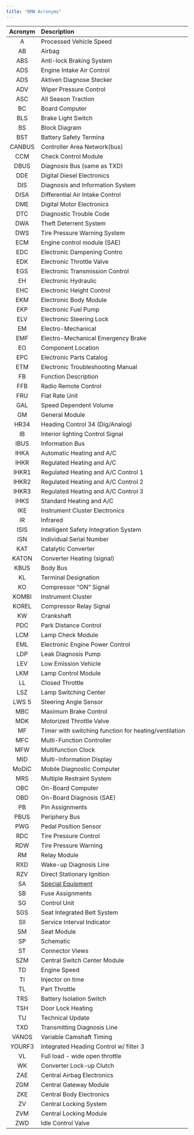 ```yaml
---
title: "BMW Acronyms"
---
```


| Acronym | Description |
| :-----: | :---------- |
| A | Processed Vehicle Speed |
| AB | Airbag |
| ABS | Anti-lock Braking System |
| ADS | Engine Intake Air Control |
| ADS | Aktiven Diagnose Stecker |
| ADV | Wiper Pressure Control |
| ASC | All Season Traction |
| BC | Board Computer |
| BLS | Brake Light Switch |
| BS | Block Diagram |
| BST | Battery Safety Termina |
| CANBUS | Controller Area Network(bus) |
| CCM | Check Control Module |
| DBUS | Diagnosis Bus (same as TXD) |
| DDE | Digital Diesel Electronics |
| DIS | Diagnosis and Information System |
| DISA | Differential Air Intake Control |
| DME | Digital Motor Electronics |
| DTC | Diagnostic Trouble Code |
| DWA | Theft Deterrent System |
| DWS | Tire Pressure Warning System |
| ECM | Engine control module (SAE) |
| EDC | Electronic Dampening Contro |
| EDK | Electronic Throttle Valve |
| EGS | Electronic Transmission Control |
| EH | Electronic Hydraulic |
| EHC | Electronic Height Control |
| EKM | Electronic Body Module |
| EKP | Electronic Fuel Pump |
| ELV | Electronic Steering Lock |
| EM | Electro-Mechanical |
| EMF | Electro-Mechanical Emergency Brake |
| EO | Component Location |
| EPC | Electronic Parts Catalog |
| ETM | Electronic Troubleshooting Manual |
| FB | Function Description |
| FFB | Radio Remote Control |
| FRU | Flat Rate Unit |
| GAL | Speed Dependent Volume |
| GM | General Module |
| HR34 | Heading Control 34 (Dig/Analog)
| IB | Interior lighting Control Signal |
| IBUS | Information Bus |
| IHKA | Automatic Heating and A/C |
| IHKR | Regulated Heating and A/C |
| IHKR1 | Regulated Heating and A/C Control 1 |
| IHKR2 | Regulated Heating and A/C Control 2 |
| IHKR3 | Regulated Heating and A/C Control 3 |
| IHKS | Standard Heating and A/C |
| IKE | Instrument Cluster Electronics |
| IR | Infrared |
| ISIS | Intelligent Safety Integration System |
| ISN | Individual Serial Number |
| KAT | Catalytic Converter |
| KATON | Converter Heating (signal) |
| KBUS | Body Bus |
| KL | Terminal Designation |
| KO | Compressor “ON” Signal |
| KOMBI | Instrument Cluster |
| KOREL | Compressor Relay Signal |
| KW | Crankshaft |
| PDC | Park Distance Control |
| LCM | Lamp Check Module |
| EML | Electronic Engine Power Control |
| LDP | Leak Diagnosis Pump |
| LEV | Low Emission Vehicle |
| LKM | Lamp Control Module |
| LL | Closed Throttle |
| LSZ | Lamp Switching Center |
| LWS 5 | Steering Angle Sensor |
| MBC | Maximum Brake Control |
| MDK | Motorized Throttle Valve |
| MF | Timer with switching function for heating/ventilation |
| MFC | Multi-Function Controller |
| MFW | Multifunction Clock |
| MID | Multi-Information Display |
| MoDiC | Mobile Diagnostic Computer |
| MRS | Multiple Restraint System |
| OBC | On-Board Computer |
| OBD | On-Board Diagnosis (SAE) |
| PB | Pin Assignments |
| PBUS | Periphery Bus |
| PWG | Pedal Position Sensor |
| RDC | Tire Pressure Control |
| RDW | Tire Pressure Warning |
| RM | Relay Module |
| RXD | Wake-up Diagnosis Line |
| RZV | Direct Stationary Ignition |
| SA | [Special Equipment](https://www.e34wiki.de/index.php/SA-Codes) |
| SB | Fuse Assignments |
| SG | Control Unit |
| SGS | Seat Integrated Belt System |
| SII | Service Interval Indicator |
| SM | Seat Module |
| SP | Schematic |
| ST | Connector Views |
| SZM | Central Switch Center Module |
| TD | Engine Speed |
| TI | Injector on time |
| TL | Part Throttle |
| TRS | Battery Isolation Switch |
| TSH | Door Lock Heating |
| TU | Technical Update |
| TXD | Transmitting Diagnosis Line |
| VANOS | Variable Camshaft Timing |
| YOURF3 | Integrated Heading Control w/ filter 3 |
| VL | Full load - wide open throttle |
| WK | Converter Lock-up Clutch |
| ZAE | Central Airbag Electronics |
| ZGM | Central Gateway Module |
| ZKE | Central Body Electronics |
| ZV | Central Locking System |
| ZVM | Central Locking Module |
| ZWD | Idle Control Valve |
